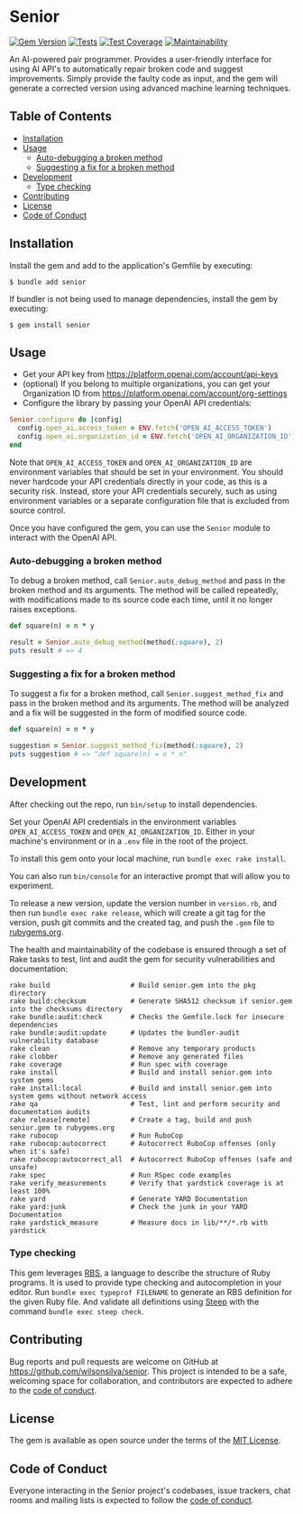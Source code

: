 # Senior

[![Gem Version](https://badge.fury.io/rb/senior.svg)](https://badge.fury.io/rb/senior)
[![Tests](https://github.com/wilsonsilva/senior/actions/workflows/main.yml/badge.svg)](https://github.com/wilsonsilva/senior/actions/workflows/main.yml)
[![Test Coverage](https://api.codeclimate.com/v1/badges/87e6e2167d3283e3b79b/test_coverage)](https://codeclimate.com/github/wilsonsilva/senior/test_coverage)
[![Maintainability](https://api.codeclimate.com/v1/badges/87e6e2167d3283e3b79b/maintainability)](https://codeclimate.com/github/wilsonsilva/senior/maintainability)

An AI-powered pair programmer. Provides a user-friendly interface for using AI API's to automatically repair broken code
and suggest improvements. Simply provide the faulty code as input, and the gem will generate a corrected version using
advanced machine learning techniques.

## Table of Contents

- [Installation](#installation)
- [Usage](#usage)
  - [Auto-debugging a broken method](#auto-debugging-a-broken-method)
  - [Suggesting a fix for a broken method](#suggesting-a-fix-for-a-broken-method)
- [Development](#development)
  - [Type checking](#type-checking)
- [Contributing](#contributing)
- [License](#license)
- [Code of Conduct](#code-of-conduct)

## Installation

Install the gem and add to the application's Gemfile by executing:

    $ bundle add senior

If bundler is not being used to manage dependencies, install the gem by executing:

    $ gem install senior

## Usage

- Get your API key from https://platform.openai.com/account/api-keys
- (optional) If you belong to multiple organizations, you can get your Organization ID from https://platform.openai.com/account/org-settings
- Configure the library by passing your OpenAI API credentials:

```ruby
Senior.configure do |config|
  config.open_ai.access_token = ENV.fetch('OPEN_AI_ACCESS_TOKEN')
  config.open_ai.organization_id = ENV.fetch('OPEN_AI_ORGANIZATION_ID') # Optional
end
```

Note that `OPEN_AI_ACCESS_TOKEN` and `OPEN_AI_ORGANIZATION_ID` are environment variables that should be set in your
environment. You should never hardcode your API credentials directly in your code, as this is a security risk.
Instead, store your API credentials securely, such as using environment variables or a separate configuration file that
is excluded from source control.

Once you have configured the gem, you can use the `Senior` module to interact with the OpenAI API.

### Auto-debugging a broken method
To debug a broken method, call `Senior.auto_debug_method` and pass in the broken method and its arguments. The method will be
called repeatedly, with modifications made to its source code each time, until it no longer raises exceptions.

```ruby
def square(n) = n * y

result = Senior.auto_debug_method(method(:square), 2)
puts result # => 4
```

### Suggesting a fix for a broken method
To suggest a fix for a broken method, call `Senior.suggest_method_fix` and pass in the broken method and its arguments.
The method will be analyzed and a fix will be suggested in the form of modified source code.

```ruby
def square(n) = n * y

suggestion = Senior.suggest_method_fix(method(:square), 2)
puts suggestion # => "def square(n) = n * n"
```

## Development

After checking out the repo, run `bin/setup` to install dependencies.

Set your OpenAI API credentials in the environment variables `OPEN_AI_ACCESS_TOKEN` and `OPEN_AI_ORGANIZATION_ID`.
Either in your machine's environment or in a `.env` file in the root of the project.

To install this gem onto your local machine, run `bundle exec rake install`.

You can also run `bin/console` for an interactive prompt that will allow you to experiment.

To release a new version, update the version number in `version.rb`, and then run `bundle exec rake release`,
which will create a git tag for the version, push git commits and the created tag, and push the `.gem` file
to [rubygems.org](https://rubygems.org).

The health and maintainability of the codebase is ensured through a set of
Rake tasks to test, lint and audit the gem for security vulnerabilities and documentation:

```
rake build                    # Build senior.gem into the pkg directory
rake build:checksum           # Generate SHA512 checksum if senior.gem into the checksums directory
rake bundle:audit:check       # Checks the Gemfile.lock for insecure dependencies
rake bundle:audit:update      # Updates the bundler-audit vulnerability database
rake clean                    # Remove any temporary products
rake clobber                  # Remove any generated files
rake coverage                 # Run spec with coverage
rake install                  # Build and install senior.gem into system gems
rake install:local            # Build and install senior.gem into system gems without network access
rake qa                       # Test, lint and perform security and documentation audits
rake release[remote]          # Create a tag, build and push senior.gem to rubygems.org
rake rubocop                  # Run RuboCop
rake rubocop:autocorrect      # Autocorrect RuboCop offenses (only when it's safe)
rake rubocop:autocorrect_all  # Autocorrect RuboCop offenses (safe and unsafe)
rake spec                     # Run RSpec code examples
rake verify_measurements      # Verify that yardstick coverage is at least 100%
rake yard                     # Generate YARD Documentation
rake yard:junk                # Check the junk in your YARD Documentation
rake yardstick_measure        # Measure docs in lib/**/*.rb with yardstick
```

### Type checking

This gem leverages [RBS](https://github.com/ruby/rbs), a language to describe the structure of Ruby programs. It is
used to provide type checking and autocompletion in your editor. Run `bundle exec typeprof FILENAME` to generate
an RBS definition for the given Ruby file. And validate all definitions using [Steep](https://github.com/soutaro/steep)
with the command `bundle exec steep check`.

## Contributing

Bug reports and pull requests are welcome on GitHub at https://github.com/wilsonsilva/senior. This project is intended
to be a safe, welcoming space for collaboration, and contributors are expected to adhere to the
[code of conduct](https://github.com/wilsonsilva/senior/blob/main/CODE_OF_CONDUCT.md).

## License

The gem is available as open source under the terms of the [MIT License](https://opensource.org/licenses/MIT).

## Code of Conduct

Everyone interacting in the Senior project's codebases, issue trackers, chat rooms and mailing lists is expected to
follow the [code of conduct](https://github.com/wilsonsilva/senior/blob/main/CODE_OF_CONDUCT.md).
